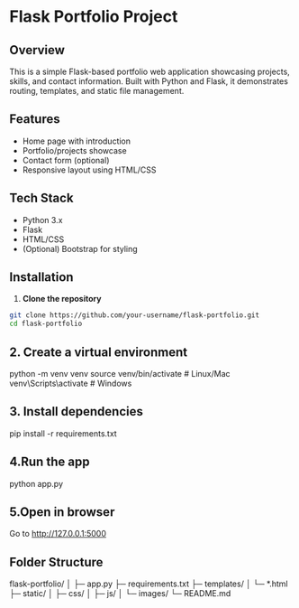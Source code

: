 # Flask Portfolio Project

## Overview
This is a simple Flask-based portfolio web application showcasing projects, skills, and contact information. Built with Python and Flask, it demonstrates routing, templates, and static file management.

## Features
- Home page with introduction
- Portfolio/projects showcase
- Contact form (optional)
- Responsive layout using HTML/CSS

## Tech Stack
- Python 3.x
- Flask
- HTML/CSS
- (Optional) Bootstrap for styling

## Installation
1. **Clone the repository**
```bash
git clone https://github.com/your-username/flask-portfolio.git
cd flask-portfolio
```
## 2. Create a virtual environment
python -m venv venv
source venv/bin/activate  # Linux/Mac
venv\Scripts\activate     # Windows
## 3. Install dependencies
pip install -r requirements.txt
## 4.Run the app
python app.py
## 5.Open in browser
Go to http://127.0.0.1:5000
## Folder Structure
flask-portfolio/
│
├─ app.py
├─ requirements.txt
├─ templates/
│   └─ *.html
├─ static/
│   ├─ css/
│   ├─ js/
│   └─ images/
└─ README.md
